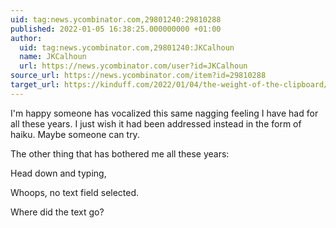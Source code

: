 ```yaml
---
uid: tag:news.ycombinator.com,29801240:29810288
published: 2022-01-05 16:38:25.000000000 +01:00
author:
  uid: tag:news.ycombinator.com,29801240:JKCalhoun
  name: JKCalhoun
  url: https://news.ycombinator.com/user?id=JKCalhoun
source_url: https://news.ycombinator.com/item?id=29810288
target_url: https://kinduff.com/2022/01/04/the-weight-of-the-clipboard/
---
```


I'm happy someone has vocalized this same nagging feeling I have had for all these years. I just wish it had been addressed instead in the form of haiku. Maybe someone can try.

The other thing that has bothered me all these years:

Head down and typing,

Whoops, no text field selected.

Where did the text go?